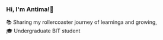 ### Hi, I'm Antima!👋
📚 Sharing my rollercoaster journey of learninga and growing,<br/>
🎓 Undergraduate BIT student

<!--
**antimashrestha31/antimashrestha31** is a ✨ _special_ ✨ repository because its `README.md` (this file) appears on your GitHub profile.

Here are some ideas to get you started:

- 🔭e I’m currently working on ...
- 🌱 I’m currently learning ...
- 👯 I’m looking to collaborate on ...
- 🤔 I’m looking for help with ...
- 💬 Ask me about ...
- 📫 How to reach me: ...
- 😄 Pronouns: ...
- ⚡ Fun fact: ...
-->
